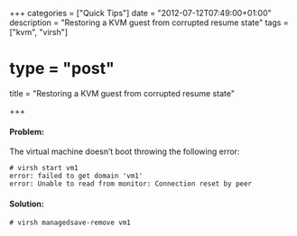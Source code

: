 +++
categories = ["Quick Tips"]
date = "2012-07-12T07:49:00+01:00"
description = "Restoring a KVM guest from corrupted resume state"
tags = ["kvm", "virsh"]
# type = "post"
title = "Restoring a KVM guest from corrupted resume state"

+++

#### Problem:

The virtual machine doesn’t boot throwing the following error:

```
# virsh start vm1
error: failed to get domain 'vm1'
error: Unable to read from monitor: Connection reset by peer
```

#### Solution:

    # virsh managedsave-remove vm1
